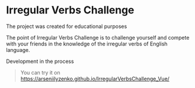 # Irregular Verbs Challenge

The project was created for educational purposes

The point of Irregular Verbs Challenge is to challenge yourself and compete with your friends in the knowledge of the irregular verbs of English language.

Development in the process

> You can try it on https://arseniilyzenko.github.io/IrregularVerbsChallenge_Vue/
